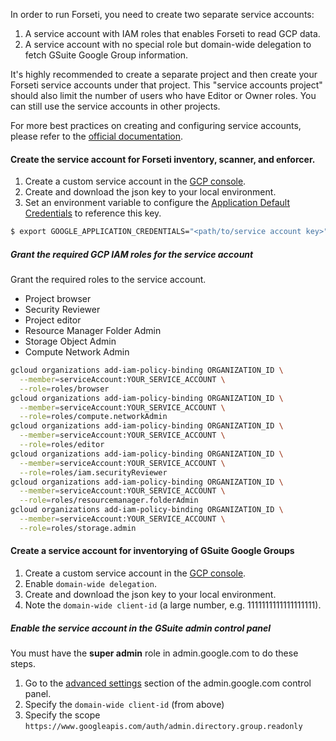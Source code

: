 In order to run Forseti, you need to create two separate service accounts:

 1. A service account with IAM roles that enables Forseti to read GCP data.
 1. A service account with no special role but domain-wide delegation to
 fetch GSuite Google Group information.

It's highly recommended to create a separate project and then create your
Forseti service accounts under that project. This "service accounts project"
should also limit the number of users who have Editor or Owner roles.
You can still use the service accounts in other projects.

For more best practices on creating and configuring service accounts, please
refer to the [official documentation](https://cloud.google.com/compute/docs/access/create-enable-service-accounts-for-instances#best_practices).

#### Create the service account for Forseti inventory, scanner, and enforcer.

1. Create a custom service account in the [GCP console](https://console.cloud.google.com/iam-admin/serviceaccounts).
1. Create and download the json key to your local environment.
1. Set an environment variable to configure the [Application Default Credentials](https://developers.google.com/identity/protocols/application-default-credentials) to reference this key.

```sh
$ export GOOGLE_APPLICATION_CREDENTIALS="<path/to/service account key>"
```

##### Grant the required GCP IAM roles for the service account
Grant the required roles to the service account.

* Project browser
* Security Reviewer
* Project editor
* Resource Manager Folder Admin
* Storage Object Admin
* Compute Network Admin

```sh
gcloud organizations add-iam-policy-binding ORGANIZATION_ID \
  --member=serviceAccount:YOUR_SERVICE_ACCOUNT \
  --role=roles/browser
gcloud organizations add-iam-policy-binding ORGANIZATION_ID \
  --member=serviceAccount:YOUR_SERVICE_ACCOUNT \
  --role=roles/compute.networkAdmin
gcloud organizations add-iam-policy-binding ORGANIZATION_ID \
  --member=serviceAccount:YOUR_SERVICE_ACCOUNT \
  --role=roles/editor
gcloud organizations add-iam-policy-binding ORGANIZATION_ID \
  --member=serviceAccount:YOUR_SERVICE_ACCOUNT \
  --role=roles/iam.securityReviewer
gcloud organizations add-iam-policy-binding ORGANIZATION_ID \
  --member=serviceAccount:YOUR_SERVICE_ACCOUNT \
  --role=roles/resourcemanager.folderAdmin
gcloud organizations add-iam-policy-binding ORGANIZATION_ID \
  --member=serviceAccount:YOUR_SERVICE_ACCOUNT \
  --role=roles/storage.admin
```

#### Create a service account for inventorying of GSuite Google Groups
1. Create a custom service account in the [GCP console](https://console.cloud.google.com/iam-admin/serviceaccounts).
 1. Enable `domain-wide delegation`.
1. Create and download the json key to your local environment.
1. Note the `domain-wide client-id` (a large number, e.g. 1111111111111111111).

##### Enable the service account in the GSuite admin control panel
You must have the **super admin** role in admin.google.com to do these steps.

1. Go to the [advanced settings](https://admin.google.com/ManageOauthClients)
section of the admin.google.com control panel.
 1. Specify the `domain-wide client-id` (from above)
 1. Specify the scope `https://www.googleapis.com/auth/admin.directory.group.readonly`
